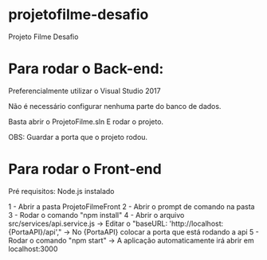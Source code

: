 # projetofilme-desafio
Projeto Filme Desafio


# Para rodar o Back-end:
Preferencialmente utilizar o Visual Studio 2017

Não é necessário configurar nenhuma parte do banco de dados.

Basta abrir o ProjetoFilme.sln
E rodar o projeto.

OBS: Guardar a porta que o projeto rodou.


# Para rodar o Front-end

Pré requisitos:
Node.js instalado

1 - Abrir a pasta ProjetoFilmeFront
2 - Abrir o prompt de comando na pasta
3 - Rodar o comando "npm install"
4 - Abrir o arquivo src/services/api.service.js -> Editar o "baseURL: 'http://localhost:{PortaAPI}/api'," -> No {PortaAPI} colocar a porta que está rodando a api
5 - Rodar o comando "npm start" -> A aplicação automaticamente irá abrir em localhost:3000

